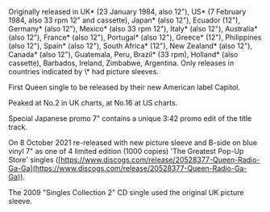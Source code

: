 Originally released in UK\* (23 January 1984, also 12"), US\* (7 February 1984, also 33 rpm 12" and cassette), Japan\* (also 12"), Ecuador (12"), Germany\* (also 12"), Mexico\* (also 33 rpm 12"), Italy\* (also 12"), Australia\* (also 12"), France\* (also 12"), Portugal\* (also 12"), Greece\* (12"), Philippines (also 12"), Spain\* (also 12"), South Africa\* (12"), New Zealand\* (also 12"), Canada\* (also 12"), Guatemala, Peru, Brazil\* (33 rpm), Holland\* (also cassette), Barbados, Ireland, Zimbabwe, Argentina. Only releases in countries indicated by \\\* had picture sleeves.

First Queen single to be released by their new American label Capitol.

Peaked at No.2 in UK charts, at No.16 at US charts.

Special Japanese promo 7" contains a unique 3:42 promo edit of the title track.

On 8 October 2021 re-released with new picture sleeve and B-side on blue vinyl 7" as one of 4 limited edition (1000 copies) 'The Greatest Pop-Up Store' singles ([https://www.discogs.com/release/20528377-Queen-Radio-Ga-Ga](https://www.discogs.com/release/20528377-Queen-Radio-Ga-Ga)).

The 2009 "Singles Collection 2" CD single used the original UK picture sleeve.
